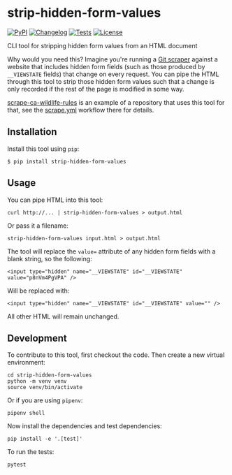 # strip-hidden-form-values

[![PyPI](https://img.shields.io/pypi/v/strip-hidden-form-values.svg)](https://pypi.org/project/strip-hidden-form-values/)
[![Changelog](https://img.shields.io/github/v/release/simonw/strip-hidden-form-values?include_prereleases&label=changelog)](https://github.com/simonw/strip-hidden-form-values/releases)
[![Tests](https://github.com/simonw/strip-hidden-form-values/workflows/Test/badge.svg)](https://github.com/simonw/strip-hidden-form-values/actions?query=workflow%3ATest)
[![License](https://img.shields.io/badge/license-Apache%202.0-blue.svg)](https://github.com/simonw/strip-hidden-form-values/blob/master/LICENSE)

CLI tool for stripping hidden form values from an HTML document

Why would you need this? Imagine you're running a [Git scraper](https://simonwillison.net/2020/Oct/9/git-scraping/) against a website that includes hidden form fields (such as those produced by `__VIEWSTATE` fields) that change on every request. You can pipe the HTML through this tool to strip those hidden form values such that a change is only recorded if the rest of the page is modified in some way.

[scrape-ca-wildlife-rules](https://github.com/simonw/scrape-ca-wildlife-rules) is an example of a repository that uses this tool for that, see the [scrape.yml](https://github.com/simonw/scrape-ca-wildlife-rules/blob/main/.github/workflows/scrape.yml) workflow there for details.

## Installation

Install this tool using `pip`:

    $ pip install strip-hidden-form-values

## Usage

You can pipe HTML into this tool:

    curl http://... | strip-hidden-form-values > output.html

Or pass it a filename:

    strip-hidden-form-values input.html > output.html

The tool will replace the `value=` attribute of any hidden form fields with a blank string,
so the following:

    <input type="hidden" name="__VIEWSTATE" id="__VIEWSTATE" value="p8nVm4PgVPA" />

Will be replaced with:

    <input type="hidden" name="__VIEWSTATE" id="__VIEWSTATE" value="" />

All other HTML will remain unchanged.

## Development

To contribute to this tool, first checkout the code. Then create a new virtual environment:

    cd strip-hidden-form-values
    python -m venv venv
    source venv/bin/activate

Or if you are using `pipenv`:

    pipenv shell

Now install the dependencies and test dependencies:

    pip install -e '.[test]'

To run the tests:

    pytest
